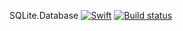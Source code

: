 SQLite.Database [![Swift](https://img.shields.io/badge/swift-4.2-green.svg?style=flat)](https://developer.apple.com/swift/)
[![Build status](https://build.appcenter.ms/v0.1/apps/6ff9435e-c7d6-41f5-a8f2-ac91202ebdf2/branches/master/badge)](https://appcenter.ms)
